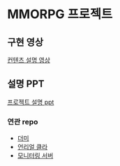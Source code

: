 # MMORPG 프로젝트

## 구현 영상
[컨텐츠 설명 영상][content_youtube]

## 설명 PPT 
[프로젝트 설명 ppt][ppt_link]
### 연관 repo
- [더미](https://github.com/pshpjr/Dummy)
- [언리얼 클라](https://github.com/pshpjr/portfolioGameClient)
- [모니터링 서버](https://github.com/pshpjr/portfolio_monitorServer)

[content_youtube]: https://www.canva.com/design/DAGbd6GcDWc/GUmWUAsqyBNxz8Gwb7F4dw/view?utm_content=DAGbd6GcDWc&utm_campaign=designshare&utm_medium=link2&utm_source=uniquelinks&utlId=he43e243e83

[ppt_link]: https://www.canva.com/design/DAGbd6GcDWc/GUmWUAsqyBNxz8Gwb7F4dw/view?utm_content=DAGbd6GcDWc&utm_campaign=designshare&utm_medium=link2&utm_source=uniquelinks&utlId=he43e243e83
